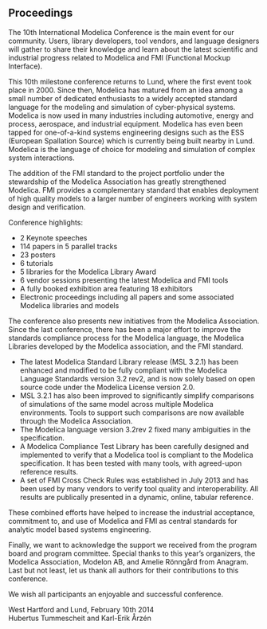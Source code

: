 <h2>Proceedings</h2>
<p>The 10th International Modelica Conference is the main event for our community. Users, library developers, tool vendors, and language designers will gather to share their knowledge and learn about the latest scientific and industrial progress related to Modelica and FMI (Functional Mockup Interface).</p>

<p>This 10th milestone conference returns to Lund, where the first event took place in 2000. Since then, Modelica has matured from an idea among a small number of dedicated enthusiasts to a widely accepted standard language for the modeling and simulation of cyber-physical systems. Modelica is now used in many industries including automotive, energy and process, aerospace, and industrial equipment. Modelica has even been tapped for one-of-a-kind systems engineering designs such as the ESS (European Spallation Source) which is currently being built nearby in Lund. Modelica is the language of choice for modeling and simulation of complex system interactions.</p>
 
<p>The addition of the FMI standard to the project portfolio under the stewardship of the Modelica Association has greatly strengthened Modelica. FMI provides a complementary standard that enables deployment of high quality models to a larger number of engineers working with system design and verification. </p>

<p>Conference highlights: 
<ul>
    <li>2 Keynote speeches</li>
    <li>114 papers in 5 parallel tracks</li>
    <li>23 posters</li>
    <li>6 tutorials</li>
    <li>5 libraries for the Modelica Library Award</li>
    <li>6 vendor sessions presenting the latest Modelica and FMI tools</li>
    <li>A fully booked exhibition area featuring 18 exhibitors</li>
    <li>Electronic proceedings including all papers and some associated Modelica libraries and models</li>
</ul>

<p>The conference also presents new initiatives from the Modelica Association. Since the last conference, there has been a major effort to improve the standards compliance process for the Modelica language, the Modelica Libraries developed by the Modelica association, and the FMI standard.</p>

<ul>
    <li>The latest Modelica Standard Library release (MSL 3.2.1) has been enhanced and modified to be fully compliant with the Modelica Language Standards version 3.2 rev2, and is now solely based on open source code under the Modelica License version 2.0.</li>
    <li>MSL 3.2.1 has also been improved to significantly simplify comparisons of simulations of the same model across multiple Modelica environments. Tools to support such comparisons are now available through the Modelica Association. </li>
    <li>The Modelica language version 3.2rev 2 fixed many ambiguities in the specification. </li>
    <li>A Modelica Compliance Test Library has been carefully designed and implemented to verify that a Modelica tool is compliant to the Modelica specification. It has been tested with many tools, with agreed-upon reference results.</li>
    <li>A set of FMI Cross Check Rules was established in July 2013 and has been used by many vendors to verify tool quality and interoperability. All results are publically presented in a dynamic, online, tabular reference.</li>
</ul>

<p>These combined efforts have helped to increase the industrial acceptance, commitment to, and use of Modelica and FMI as central standards for analytic model based systems engineering. </p>

<p>Finally, we want to acknowledge the support we received from the program board and program committee. Special thanks to this year’s organizers, the Modelica Association, Modelon AB, and Amelie Rönngård from Anagram. Last but not least, let us thank all authors for their contributions to this conference.</p>

<p>We wish all participants an enjoyable and successful conference.</p>

<p>
West Hartford and Lund, February 10th 2014<br />
Hubertus Tummescheit and Karl-Erik Årzén</p>